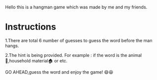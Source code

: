 Hello this is a hangman game which was made by me and my friends.

# Instructions
1.There are total 6 number of guesses to guess the word before the man hangs.


2.The hint is being provided. For example : if the word is the animal🦁,household material🏠 or etc.

GO AHEAD,guess the word and enjoy the game! 😄😆






